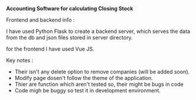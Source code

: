 **Accounting Software for calculating Closing Stock**

Frontend and backend info :

I have used Python Flask to create a backend server, which serves the data from the db and json files stored in server directory.

for the frontend I have used Vue JS.


Key notes :

- Their isn't any delete option to remove companies (will be added soon).
- Modify page dosen't follow the theme of the application.
- Thier are function which aren't tested so, their might be bugs in code
- Code migh be buggy so test it in development environment. 

